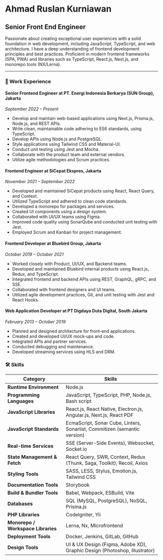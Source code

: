 # Ahmad Ruslan Kurniawan

## Senior Front End Engineer

Passionate about creating exceptional user experiences with a solid foundation in web development, including JavaScript, TypeScript, and web architecture. I have a deep understanding of frontend development principles and best practices. Proficient in modern frontend frameworks (SPA, PWA) and libraries such as TypeScript, React.js, Next.js, and monorepo tools (NX/Lerna).

---

### 💼 Work Experience

#### Senior Frontend Engineer at PT. Energi Indonesia Berkarya (SUN Group), Jakarta
*September 2022 – Present*

- Develop and maintain web-based applications using Next.js, Prisma.js, Node.js, and REST APIs.
- Write clean, maintainable code adhering to ES6 standards, using TypeScript.
- Develop APIs using Node.js and PostgreSQL.
- Style applications using Tailwind CSS and Material-UI.
- Conduct unit testing using Jest and Mocha.
- Collaborate with the product team and external vendors.
- Utilize agile methodologies and Scrum practices.

#### Frontend Engineer at SiCepat Ekspres, Jakarta
*November 2021 – September 2022*

- Developed and maintained SiCepat products using React, React Query, and Context.
- Utilized TypeScript and adhered to clean code standards.
- Developed a monorepo for packages and services.
- Created UI components using a design system.
- Collaborated with UI/UX teams using Figma.
- Improved code quality using SonarQube and conducted unit testing with Jest.
- Employed Scrum and Kanban for project management.

#### Frontend Developer at Bluebird Group, Jakarta
*October 2019 – October 2021*

- Worked closely with Product, UI/UX, and Backend teams.
- Developed and maintained Bluebird internal products using React.js, Redux, and TypeScript.
- Integrated frontend and backend APIs using REST, GraphQL, gRPC, and SSE.
- Collaborated with frontend designers and UI teams.
- Utilized agile development practices, Git, and unit testing with Jest and React Hooks.

#### Web Application Developer at PT Digdaya Duta Digital, South Jakarta
*February 2013 – October 2019*

- Planned and designed architecture for front-end applications.
- Created and developed UI/UX mock-ups and code.
- Integrated APIs and partner services.
- Conducted debugging and maintenance.
- Developed streaming services using HLS and DRM.


### 🛠️ Skills

| Category                          | Skills                                                                                     |
|-----------------------------------|--------------------------------------------------------------------------------------------|
| **Runtime Environment**           | Node.js                                                                                    |
| **Programming Languages**         | JavaScript, TypeScript, PHP, Node.js, Bash script                                          |
| **JavaScript Libraries**          | React.js, React Native, Electron.js, Angular.js, Next.js, React PDF                        |
| **JavaScript Standards**          | EcmaScript, Sonar Cube, Linters, Sonarlist, Commitizen (semantic version)                  |
| **Real-time Services**            | SSE (Server-Side Events), Websocket, Socket.io                                             |
| **State Management & Fetch**      | React Query, SWR, Context, Redux (Thunk, Saga, Toolkit), Recoil, Axios                     |
| **Styling Tools**                 | SASS, LESS, Stylus, Emotion.js, Tailwind CSS                                               |
| **Documentation Tools**           | Storybook                                                                                  |
| **Build & Bundler Tools**         | Babel, Webpack, ESBuild, Vite                                                              |
| **Databases**                     | SQL (MySQL, PostgreSQL), NoSQL, Prisma.js                                                  |
| **PHP Libraries**                 | CodeIgniter, Yii                                                                           |
| **Monorepo / Workspace Libraries**| Lerna, Nx, Microfrontend                                                                   |
| **Deployment Tools**              | Docker, Jenkins, GitLab, GitHub                                                            |
| **Design Tools**                  | UI & UX Design (Figma, Adobe XD), Graphic Design (Photoshop, Illustrator)                  |

